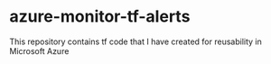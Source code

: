 # azure-monitor-tf-alerts
This repository contains tf code that I have created for reusability in Microsoft Azure
